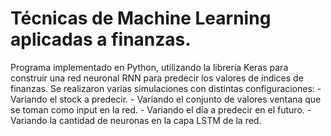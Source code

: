 # Técnicas de Machine Learning aplicadas a finanzas.
Programa implementado en Python, utilizando la librería Keras para construir una red neuronal RNN para predecir los valores de índices de finanzas.
Se realizaron varias simulaciones con distintas configuraciones: 
	- Variando el stock a predecir.
	- Variando el conjunto de valores ventana que se toman como input en la red.
	- Variando el día a predecir en el futuro.
	- Variando la cantidad de neuronas en la capa LSTM de la red.
